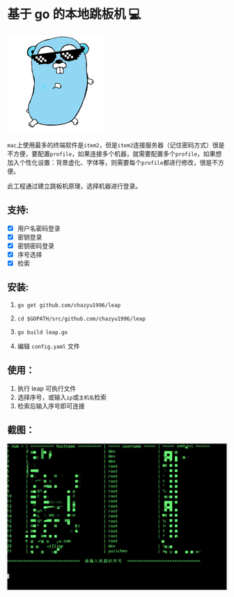 
# 基于 go 的本地跳板机 💻

![mascot](mascot.png)

`mac`上使用最多的终端软件是`item2`，但是`item2`连接服务器（记住密码方式）很是不方便，要配置`profile`，如果连接多个机器，就需要配置多个`profile`，如果想加入个性化设置：背景虚化、字体等，则需要每个`profile`都进行修改，很是不方便。

此工程通过建立跳板机原理，选择机器进行登录。

## 支持:
 - [x] 用户名密码登录
 - [x] 密钥登录
 - [x] 密钥密码登录
 - [x] 序号选择
 - [x] 检索

## 安装:
 1. `go get github.com/chazyu1996/leap`

 2. `cd $GOPATH/src/github.com/chazyu1996/leap`

 3. `go build leap.go`

 4. 编辑 `config.yaml` 文件

## 使用：
1. 执行 leap 可执行文件
2. 选择序号，或输入`ip`或`主机名`检索
3. 检索后输入序号即可连接

## 截图：

![screenshot](screenshot.png)

